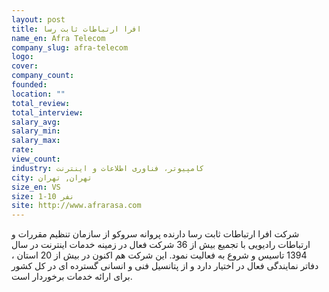 ```yaml
---
layout: post
title: افرا ارتباطات ثابت رسا
name_en: Afra Telecom
company_slug: afra-telecom
logo: 
cover: 
company_count:
founded:
location: ""
total_review: 
total_interview: 
salary_avg: 
salary_min: 
salary_max: 
rate: 
view_count: 
industry: کامپیوتر، فناوری اطلاعات و اینترنت
city: تهران, تهران
size_en: VS
size: 1-10 نفر
site: http://www.afrarasa.com
---
```


شرکت افرا ارتباطات ثابت رسا دارنده پروانه سروکو از سازمان تنظیم مقررات و ارتباطات رادیویی با تجمیع بیش از 36 شرکت فعال در زمینه خدمات اینترنت در سال 1394 تاسیس و شروع به فعالیت نمود. این شرکت هم اکنون در بیش از 20 استان ، دفاتر نمایندگی فعال در اختیار دارد و از پتانسیل فنی و انسانی گسترده ای در کل کشور برای ارائه خدمات برخوردار است.

